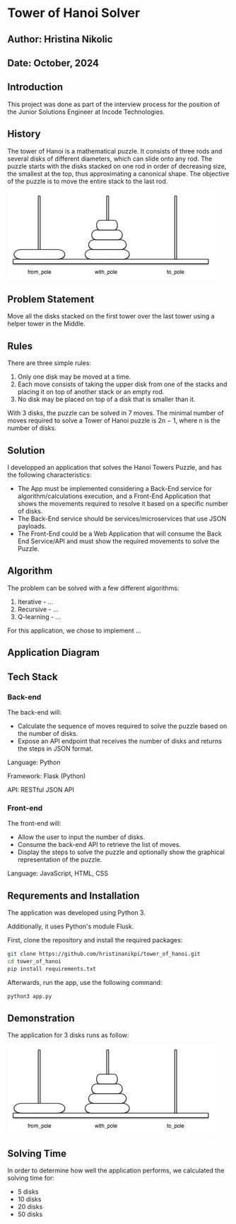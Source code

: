 # Tower of Hanoi Solver 

## Author: Hristina Nikolic 
## Date: October, 2024

## Introduction 

This project was done as part of the interview process for the position of the Junior Solutions Engineer at Incode Technologies. 

## History

The tower of Hanoi is a mathematical puzzle. It consists of three rods and several disks of different diameters, which can slide onto any rod. The puzzle starts with the disks stacked on one rod in order of decreasing size, the smallest at the top, thus approximating a canonical shape. The objective of the puzzle is to move the entire stack to the last rod.

![Alt text](images/hanoi.png "Figure 1 Tower of Hanoi Illustration")

## Problem Statement

Move all the disks stacked on the first tower over the last tower using a helper tower in the Middle.

## Rules 
There are three simple rules:
1. Only one disk may be moved at a time.
1. Each move consists of taking the upper disk from one of the stacks and placing it on top of another stack or an empty rod.
1. No disk may be placed on top of a disk that is smaller than it.

With 3 disks, the puzzle can be solved in 7 moves. The minimal number of moves required to solve a Tower of Hanoi puzzle is 2n − 1, where n is the number of disks.

## Solution 

I developped an application that solves the Hanoi Towers Puzzle, and has the following characteristics:
- The App must be implemented considering a Back-End service for algorithm/calculations execution, and a Front-End Application that shows the movements required to resolve it based on a specific number of disks.
- The Back-End service should be services/microservices that use JSON payloads.
- The Front-End could be a Web Application that will consume the Back End Service/API and must show the required movements to solve the Puzzle.

## Algorithm

The problem can be solved with a few different algorithms: 
1. Iterative - ...
1. Recursive - ...
1. Q-learning - ... 

For this application, we chose to implement ... 

## Application Diagram 

## Tech Stack

### Back-end 

The back-end will:
- Calculate the sequence of moves required to solve the puzzle based on the number of disks.
- Expose an API endpoint that receives the number of disks and returns the steps in JSON format.

Language: Python 

Framework: Flask (Python) 

API: RESTful JSON API

### Front-end

The front-end will:
- Allow the user to input the number of disks.
- Consume the back-end API to retrieve the list of moves.
- Display the steps to solve the puzzle and optionally show the graphical representation of the puzzle.

Language: JavaScript, HTML, CSS

## Requrements and Installation 

The application was developed using Python 3. 

Additionally, it uses Python's module Flusk.

First, clone the repository and install the required packages:

```bash 
git clone https://github.com/hristinanikpi/tower_of_hanoi.git
cd tower_of_hanoi
pip install requirements.txt 
```

Afterwards, run the app, use the following command: 

```bash 
python3 app.py 
```

## Demonstration 

The application for 3 disks runs as follow: 

![Alt text](images/hanoi.png "Figure 2 Tower of Hanoi Solver")

## Solving Time

In order to determine how well the application performs, we calculated the solving time for:
- 5 disks
- 10 disks 
- 20 disks 
- 50 disks 
